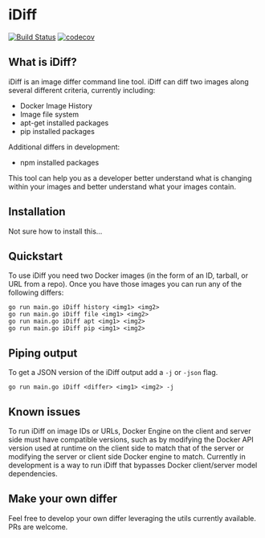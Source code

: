 # iDiff

[![Build
Status](https://travis-ci.org/GoogleCloudPlatform/runtimes-common.svg?branch=master)](https://travis-ci.org/GoogleCloudPlatform/runtimes-common)
[![codecov](https://codecov.io/gh/GoogleCloudPlatform/runtimes-common/branch/master/graph/badge.svg)](https://codecov.io/gh/GoogleCloudPlatform/runtimes-common)

## What is iDiff?

iDiff is an image differ command line tool.  iDiff can diff two images along several different criteria, currently including:
- Docker Image History
- Image file system
- apt-get installed packages
- pip installed packages

Additional differs in development:
- npm installed packages

This tool can help you as a developer better understand what is changing within your images and better understand what your images contain.

## Installation

Not sure how to install this...

## Quickstart

To use iDiff you need two Docker images (in the form of an ID, tarball, or URL from a repo).  Once you have those images you can run any of the following differs:

```
go run main.go iDiff history <img1> <img2>
go run main.go iDiff file <img1> <img2>
go run main.go iDiff apt <img1> <img2>
go run main.go iDiff pip <img1> <img2>
```

## Piping output

To get a JSON version of the iDiff output add a `-j` or `-json` flag.

```go run main.go iDiff <differ> <img1> <img2> -j```

## Known issues

To run iDiff on image IDs or URLs, Docker Engine on the client and server side must have compatible versions, such as by modifying the Docker API version used at runtime on the client side to match that of the server or modifying the server or client side Docker engine to match.  Currently in development is a way to run iDiff that bypasses Docker client/server model dependencies. 

## Make your own differ

Feel free to develop your own differ leveraging the utils currently available.  PRs are welcome.




